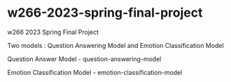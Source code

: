 # w266-2023-spring-final-project
w266 2023 Spring Final Project

Two models : Question Answering Model and Emotion Classification Model

Question Answer Model - question-answering-model

Emotion Classification Model - emotion-classification-model